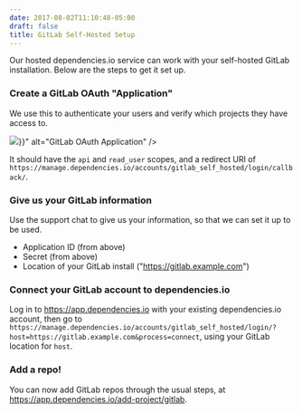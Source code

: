 ```yaml
---
date: 2017-08-02T11:10:48-05:00
draft: false
title: GitLab Self-Hosted Setup
---
```


Our hosted dependencies.io service can work with your self-hosted GitLab
installation. Below are the steps to get it set up.

### Create a GitLab OAuth "Application"

We use this to authenticate your users and verify which projects they have
access to.

<div class="window-frame"><img src="{{< hash_img "docs/setup/gitlab-application.png" >}}" alt="GitLab OAuth Application" /></div>

It should have the `api` and `read_user` scopes, and a redirect URI of `https://manage.dependencies.io/accounts/gitlab_self_hosted/login/callback/`.

### Give us your GitLab information

Use the support chat to give us your information, so that we can set it up to be
used.

- Application ID (from above)
- Secret (from above)
- Location of your GitLab install ("https://gitlab.example.com")

### Connect your GitLab account to dependencies.io

Log in to https://app.dependencies.io with your existing dependencies.io account, then go to `https://manage.dependencies.io/accounts/gitlab_self_hosted/login/?host=https://gitlab.example.com&process=connect`,
using your GitLab location for `host`.

### Add a repo!

You can now add GitLab repos through the usual steps, at https://app.dependencies.io/add-project/gitlab.
